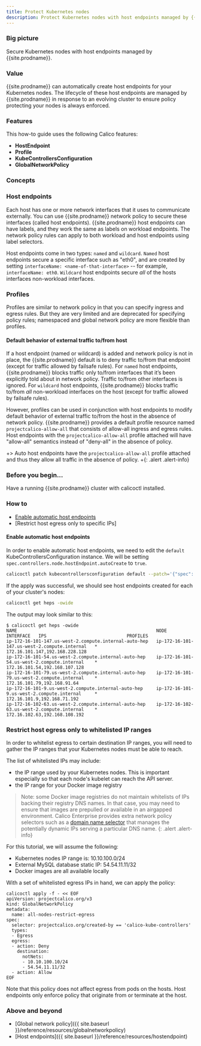 ```yaml
---
title: Protect Kubernetes nodes
description: Protect Kubernetes nodes with host endpoints managed by {{site.prodname}}
---
```


### Big picture

Secure Kubernetes nodes with host endpoints managed by {{site.prodname}}.

### Value

{{site.prodname}} can automatically create host endpoints for your Kubernetes nodes. The lifecycle of these host endpoints are managed by {{site.prodname}} in response to an evolving cluster to ensure policy protecting your nodes is always enforced.

### Features

This how-to guide uses the following Calico features:
- **HostEndpoint**
- **Profile**
- **KubeControllersConfiguration**
- **GlobalNetworkPolicy**

### Concepts

### Host endpoints

Each host has one or more network interfaces that it uses to communicate externally. You can use {{site.prodname}} network policy to secure these interfaces (called host endpoints).
{{site.prodname}} host endpoints can have labels, and they work the same as labels on workload endpoints. The network policy rules can apply to both workload and host endpoints using label selectors.

Host endpoints come in two types: `named` and `wildcard`. `Named` host endpoints secure a specific interface such as "eth0", and are created by setting `interfaceName: <name-of-that-interface>` -- for example, `interfaceName: eth0`.
`Wildcard` host endpoints secure _all_ of the hosts interfaces non-workload interfaces.

### Profiles

Profiles are similar to network policy in that you can specify ingress and egress rules. But they are very limited and are deprecated for specifying policy rules; namespaced and global network policy are more flexible than profiles.

#### Default behavior of external traffic to/from host

If a host endpoint (named or wildcard) is added and network policy is not in place, the {{site.prodname}} default is to deny traffic to/from that endpoint (except for traffic allowed by failsafe rules).
For `named` host endpoints, {{site.prodname}} blocks traffic only to/from interfaces that it’s been explicitly told about in network policy. Traffic to/from other interfaces is ignored.
For `wildcard` host endpoints, {{site.prodname}} blocks traffic to/from _all_ non-workload interfaces on the host (except for traffic allowed by failsafe rules).

However, profiles can be used in conjunction with host endpoints to modify default behavior of external traffic to/from the host in the absence of network policy.
{{site.prodname}} provides a default profile resource named `projectcalico-allow-all` that consists of allow-all ingress and egress rules.
Host endpoints with the `projectcalico-allow-all` profile attached will have "allow-all" semantics instead of "deny-all" in the absence of policy.

+> Auto host endpoints have the `projectcalico-allow-all` profile attached and thus they allow all traffic in the absence of policy.
+{: .alert .alert-info}

### Before you begin...

Have a running {{site.prodname}} cluster with calicoctl installed.

### How to

- [Enable automatic host endpoints](#enable-automatic-host-endpoints)
- [Restrict host egress only to specific IPs]

#### Enable automatic host endpoints

In order to enable automatic host endpoints, we need to edit the `default` KubeControllersConfiguration instance.
We will be setting `spec.controllers.node.hostEndpoint.autoCreate` to `true`.

```bash
calicoctl patch kubecontrollersconfiguration default --patch='{"spec": {"controllers": {"node": {"hostEndpoint": {"autoCreate": "Enabled"}}}}}'
```

If the apply was successful, we should see host endpoints created for each of your cluster's nodes:

```bash
calicoctl get heps -owide
```

The output may look similar to this:

```
$ calicoctl get heps -owide
NAME                                                    NODE                                           INTERFACE   IPS                              PROFILES
ip-172-16-101-147.us-west-2.compute.internal-auto-hep   ip-172-16-101-147.us-west-2.compute.internal   *           172.16.101.147,192.168.228.128
ip-172-16-101-54.us-west-2.compute.internal-auto-hep    ip-172-16-101-54.us-west-2.compute.internal    *           172.16.101.54,192.168.107.128
ip-172-16-101-79.us-west-2.compute.internal-auto-hep    ip-172-16-101-79.us-west-2.compute.internal    *           172.16.101.79,192.168.91.64
ip-172-16-101-9.us-west-2.compute.internal-auto-hep     ip-172-16-101-9.us-west-2.compute.internal     *           172.16.101.9,192.168.71.192
ip-172-16-102-63.us-west-2.compute.internal-auto-hep    ip-172-16-102-63.us-west-2.compute.internal    *           172.16.102.63,192.168.108.192
```

### Restrict host egress only to whitelisted IP ranges

In order to whitelist egress to certain destination IP ranges, you will need to gather the IP ranges that your Kubernetes nodes must be able to reach.

The list of whitelisted IPs may include:
- the IP range used by your Kubernetes nodes. This is important especially so that each node's kubelet can reach the API server.
- the IP range for your Docker image registry

> Note: some Docker image registries do not maintain whitelists of IPs backing their registry DNS names.
> In that case, you may need to ensure that images are prepulled or available in an airgapped environment.
> Calico Enterprise provides extra network policy selectors such as a [domain name selector](https://docs.tigera.io/reference/resources/globalnetworkpolicy#exact-and-wildcard-domain-names)
> that manages the potentially dynamic IPs serving a particular DNS name.
{: .alert .alert-info}

For this tutorial, we will assume the following:
- Kubernetes nodes IP range is: 10.10.100.0/24
- External MySQL database static IP: 54.54.11.11/32
- Docker images are all available locally

With a set of whitelisted egress IPs in hand, we can apply the policy:

```
calicoctl apply -f - << EOF
apiVersion: projectcalico.org/v3
kind: GlobalNetworkPolicy
metadata:
  name: all-nodes-restrict-egress
spec:
  selector: projectcalico.org/created-by == 'calico-kube-controllers'
  types:
  - Egress
  egress:
  - action: Deny
    destination:
      notNets:
      - 10.10.100.10/24
      - 54.54.11.11/32
  - action: Allow
EOF
```

Note that this policy does not affect egress from pods on the hosts. Host endpoints only enforce policy that originate from or terminate at the host.

### Above and beyond

- [Global network policy]({{ site.baseurl }}/reference/resources/globalnetworkpolicy) 
- [Host endpoints]({{ site.baseurl }}/reference/resources/hostendpoint)
